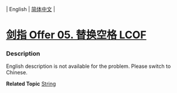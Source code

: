 | English | [简体中文](README.md) |

# [剑指 Offer 05. 替换空格 LCOF](https://leetcode-cn.com/problems/ti-huan-kong-ge-lcof)
 ### Description
<p>English description is not available for the problem. Please switch to Chinese.</p>

**Related Topic**  [String](https://leetcode-cn.com/tag/string) 